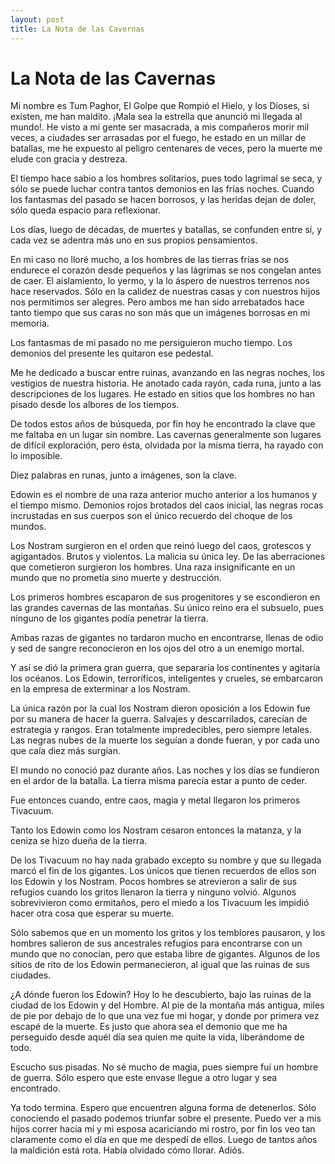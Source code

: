 ```yaml
---
layout: post
title: La Nota de las Cavernas
---
```


# La Nota de las Cavernas

Mi nombre es Tum Paghor, El Golpe que Rompió el Hielo, y los Dioses,
si existen, me han maldito. ¡Mala sea la estrella que anunció mi
llegada al mundo!. He visto a mi gente ser masacrada, a mis compañeros
morir mil veces, a ciudades ser arrasadas por el fuego, he estado en
un millar de batallas, me he expuesto al peligro centenares de veces,
pero la muerte me elude con gracia y destreza.

El tiempo hace sabio a los hombres solitarios, pues todo lagrimal se
seca, y sólo se puede luchar contra tantos demonios en las frías
noches. Cuando los fantasmas del pasado se hacen borrosos, y las
heridas dejan de doler, sólo queda espacio para reflexionar.

Los días, luego de décadas, de muertes y batallas, se confunden entre
sí, y cada vez se adentra más uno en sus propios pensamientos.

En mi caso no lloré mucho, a los hombres de las tierras frías se nos
endurece el corazón desde pequeños y las lágrimas se nos congelan
antes de caer. El aislamiento, lo yermo, y la lo áspero de nuestros
terrenos nos hace reservados. Sólo en la calidez de nuestras casas y
con nuestros hijos nos permitimos ser alegres. Pero ambos me han sido
arrebatados hace tanto tiempo que sus caras no son más que un imágenes
borrosas en mi memoria.

Los fantasmas de mi pasado no me persiguieron mucho tiempo. Los
demonios del presente les quitaron ese pedestal.

Me he dedicado a buscar entre ruinas, avanzando en las negras noches,
los vestigios de nuestra historia. He anotado cada rayón, cada runa,
junto a las descripciones de los lugares. He estado en sitios que los
hombres no han pisado desde los albores de los tiempos.

De todos estos años de búsqueda, por fin hoy he encontrado la clave
que me faltaba en un lugar sin nombre. Las cavernas generalmente son
lugares de difícil exploración, pero ésta, olvidada por la misma
tierra, ha rayado con lo imposible.

Diez palabras en runas, junto a imágenes, son la clave.

Edowin es el nombre de una raza anterior mucho anterior a los humanos
y el tiempo mismo. Demonios rojos brotados del caos inicial, las
negras rocas incrustadas en sus cuerpos son el único recuerdo del
choque de los mundos.

Los Nostram surgieron en el orden que reinó luego del caos, grotescos
y agigantados. Brutos y violentos. La malicia su única ley. De las
aberraciones que cometieron surgieron los hombres. Una raza
insignificante en un mundo que no prometía sino muerte y destrucción.

Los primeros hombres escaparon de sus progenitores y se escondieron en
las grandes cavernas de las montañas. Su único reino era el subsuelo,
pues ninguno de los gigantes podía penetrar la tierra.

Ambas razas de gigantes no tardaron mucho en encontrarse, llenas de
odio y sed de sangre reconocieron en los ojos del otro a un enemigo
mortal.

Y así se dió la primera gran guerra, que separaría los continentes y
agitaría los océanos. Los Edowin, terroríficos, inteligentes y
crueles, se embarcaron en la empresa de exterminar a los Nostram.

La única razón por la cual los Nostram dieron oposición a los Edowin
fue por su manera de hacer la guerra. Salvajes y descarrilados,
carecían de estrategia y rangos. Eran totalmente impredecibles, pero
siempre letales. Las negras nubes de la muerte los seguían a donde
fueran, y por cada uno que caía diez más surgían.

El mundo no conoció paz durante años. Las noches y los días se
fundieron en el ardor de la batalla. La tierra misma parecía estar a
punto de ceder.

Fue entonces cuando, entre caos, magia y metal llegaron los primeros
Tivacuum.

Tanto los Edowin como los Nostram cesaron entonces la matanza, y la
ceniza se hizo dueña de la tierra.

De los Tivacuum no hay nada grabado excepto su nombre y que su llegada
marcó el fin de los gigantes. Los únicos que tienen recuerdos de ellos
son los Edowin y los Nostram. Pocos hombres se atrevieron a salir de
sus refugios cuando los gritos llenaron la tierra y ninguno
volvió. Algunos sobrevivieron como ermitaños, pero el miedo a los
Tivacuum les impidió hacer otra cosa que esperar su muerte.

Sólo sabemos que en un momento los gritos y los temblores pausaron, y
los hombres salieron de sus ancestrales refugios para encontrarse con
un mundo que no conocían, pero que estaba libre de gigantes. Algunos
de los sitios de rito de los Edowin permanecieron, al igual que las
ruinas de sus ciudades.

¿A dónde fueron los Edowin? Hoy lo he descubierto, bajo las ruinas de
la ciudad de los Edowin y del Hombre. Al pie de la montaña más
antigua, miles de pie por debajo de lo que una vez fue mi hogar, y
donde por primera vez escapé de la muerte. Es justo que ahora sea el
demonio que me ha perseguido desde aquél día sea quien me quite la
vida, liberándome de todo.

Escucho sus pisadas. No sé mucho de magia, pues siempre fuí un hombre
de guerra. Sólo espero que este envase llegue a otro lugar y sea
encontrado.

Ya todo termina. Espero que encuentren alguna forma de
detenerlos. Sólo conociendo el pasado podemos triunfar sobre el
presente. Puedo ver a mis hijos correr hacia mí y mi esposa
acariciando mi rostro, por fin los veo tan claramente como el día en
que me despedí de ellos. Luego de tantos años la maldición está
rota. Había olvidado cómo llorar. Adiós.

